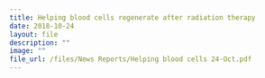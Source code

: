 ```yaml
---
title: Helping blood cells regenerate after radiation therapy
date: 2018-10-24
layout: file
description: ""
image: ""
file_url: /files/News Reports/Helping blood cells 24-Oct.pdf
---
```

